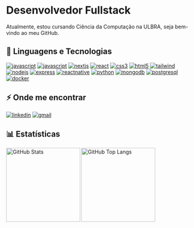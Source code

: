 <!-- Título principal -->
<h1>Desenvolvedor Fullstack</h1>

<!-- Introdução pessoal -->
<p>Atualmente, estou cursando Ciência da Computação na ULBRA, seja bem-vindo ao meu GitHub.</p>

<!-- Seção de linguagens e tecnologias -->
<h2>🚀 Linguagens e Tecnologias</h2>
<p>
  <!-- JavaScript -->
  <a target="_blank" href="https://developer.mozilla.org/pt-BR/docs/Web/JavaScript" style="display: inline-block;">
    <img src="https://img.shields.io/badge/JavaScript-F7DF1E?style=for-the-badge&logo=javascript&logoColor=black" alt="javascript" />
  </a>

  <!-- TypeScript -->
  <a target="_blank" href="https://www.typescriptlang.org/" style="display: inline-block;">
    <img src="https://img.shields.io/badge/TypeScript-007ACC?style=for-the-badge&logo=typescript&logoColor=white" alt="javascript" />
  </a>

  <!-- Next.js -->
  <a target="_blank" href="https://nextjs.org/" style="display: inline-block;">
    <img src="https://img.shields.io/badge/next%20js-000000?style=for-the-badge&logo=nextdotjs&logoColor=white" alt="nextjs"/>
  </a>

  <!-- React -->
  <a target="_blank" href="https://react.dev/" style="display: inline-block;">
    <img src="https://img.shields.io/badge/React-20232A?style=for-the-badge&logo=react&logoColor=61DAFB" alt="react" />
  </a>

  <!-- CSS3 -->
  <a target="_blank" href="https://developer.mozilla.org/pt-BR/docs/Web/CSS" style="display: inline-block;">
    <img src="https://img.shields.io/badge/CSS3-1572B6?style=for-the-badge&logo=css3&logoColor=white" alt="css3" />
  </a>

  <!-- HTML5 -->
  <a target="_blank" href="https://developer.mozilla.org/pt-BR/docs/Web/HTML" style="display: inline-block;">
    <img src="https://img.shields.io/badge/HTML5-E34F26?style=for-the-badge&logo=html5&logoColor=white" alt="html5" />
  </a>

  <!-- Tailwind CSS -->
  <a target="_blank" href="https://tailwindcss.com/" style="display: inline-block;">
    <img src="https://img.shields.io/badge/Tailwind_CSS-38B2AC?style=for-the-badge&logo=tailwind-css&logoColor=white" alt="tailwind" />
  </a>

  <!-- Node.js -->
  <a target="_blank" href="https://nodejs.org/" style="display: inline-block;">
    <img src="https://img.shields.io/badge/Node.js-43853D?style=for-the-badge&logo=node.js&logoColor=white" alt="nodejs"  />
  </a>

  <!-- Express.js -->
  <a target="_blank" href="https://expressjs.com/" style="display: inline-block;">
    <img src="https://img.shields.io/badge/Express.js-404D59?style=for-the-badge" alt="express"/>
  </a>

  <!-- React Native -->
  <a target="_blank" href="https://reactnative.dev/" style="display: inline-block;">
    <img src="https://img.shields.io/badge/React_Native-20232A?style=for-the-badge&logo=react&logoColor=61DAFB" alt="reactnative" />
  </a>

  <!-- Python -->
  <a target="_blank" href="https://www.python.org/" style="display: inline-block;">
    <img src="https://img.shields.io/badge/Python-3776AB?style=for-the-badge&logo=python&logoColor=white" alt="python"/>
  </a>

  <!-- MongoDB -->
  <a target="_blank" href="https://www.mongodb.com/" style="display: inline-block;">
    <img src="https://img.shields.io/badge/MongoDB-4EA94B?style=for-the-badge&logo=mongodb&logoColor=white" alt="mongodb" />
  </a>

  <!-- PostgreSQL -->
  <a target="_blank" href="https://www.postgresql.org/" style="display: inline-block;">
    <img src="https://img.shields.io/badge/PostgreSQL-316192?style=for-the-badge&logo=postgresql&logoColor=white" alt="postgresql" />
  </a>

  <!-- Docker -->
  <a target="_blank" href="https://www.docker.com/" style="display: inline-block;">
    <img src="https://img.shields.io/badge/Docker-2CA5E0?style=for-the-badge&logo=docker&logoColor=white" alt="docker"  />
  </a>
</p>

<!-- Seção de contatos -->
<h2>⚡️ Onde me encontrar</h2>
<p>
  <!-- LinkedIn -->
  <a target="_blank" href="https://www.linkedin.com/in/kaua-亗/" style="display: inline-block;">
    <img src="https://img.shields.io/badge/linkedin-logo?style=for-the-badge&logo=linkedin&logoColor=white&color=%230a77b6" alt="linkedin" />
  </a>

  <!-- E-mail -->
  <a href="mailto:cauangabriel061412@gmail.com" style="display: inline-block;">
    <img src="https://img.shields.io/badge/-Gmail-%23333?style=for-the-badge&logo=gmail&logoColor=white" alt="gmail" />
  </a>
</p>

<!-- Seção de estatísticas do GitHub -->
<h2>📊 Estatísticas</h2>
<p>
  <!-- Estatísticas gerais do GitHub -->
  <img align="left" alt="GitHub Stats" height="200" src="https://github-readme-stats.vercel.app/api?username=KauaGabrielMG&show_icons=true&theme=tokyonight&include_all_commits=true&locale=pt-br" />

  <!-- Linguagens mais usadas -->
  <img align="left" alt="GitHub Top Langs" height="200" src="https://github-readme-stats.vercel.app/api/top-langs/?username=KauaGabrielMG&theme=tokyonight&layout=compact&custom_title=Tecnologias&langs_count=9" />
</p>
